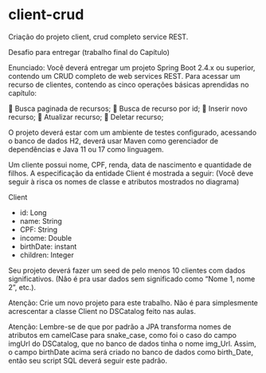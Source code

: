 # client-crud
Criação do projeto client, crud completo service REST.

Desafio para entregar (trabalho final do Capítulo)

Enunciado:
Você deverá entregar um projeto Spring Boot 2.4.x ou superior, contendo um CRUD completo de web services REST. 
Para acessar um recurso de clientes, contendo as cinco operações básicas aprendidas no capítulo:

	Busca paginada de recursos;
	Busca de recurso por id;
	Inserir novo recurso;
	Atualizar recurso;
	Deletar recurso;

O projeto deverá estar com um ambiente de testes configurado, acessando o banco de dados H2, 
deverá usar Maven como gerenciador de dependências e Java 11 ou 17 como linguagem.

Um cliente possui nome, CPF, renda, data de nascimento e quantidade de filhos. A especificação da entidade Client é mostrada a seguir: 
(Você deve seguir à risca os nomes de classe e atributos mostrados no diagrama)

Client
- id: Long
- name: String
- CPF: String
- income: Double
- birthDate: instant
- children: Integer

	
Seu projeto deverá fazer um seed de pelo menos 10 clientes com dados significativos.
(Não é pra usar dados sem significado como “Nome 1, nome 2”, etc.).

Atenção: Crie um novo projeto para este trabalho. Não é para simplesmente acrescentar a classe Client no DSCatalog feito nas aulas.

Atenção: Lembre-se de que por padrão a JPA transforma nomes de atributos em camelCase para snake_case, como foi o caso do campo imgUrl do DSCatalog, 
que no banco de dados tinha o nome img_Url. Assim, o campo birthDate acima será criado no banco de dados como birth_Date, então seu script SQL deverá seguir este padrão.

